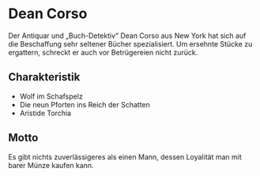 # Dean Corso
Der Antiquar und „Buch-Detektiv“ Dean Corso aus New York hat sich auf die Beschaffung sehr seltener Bücher spezialisiert. Um ersehnte Stücke zu ergattern, schreckt er auch vor Betrügereien nicht zurück.

## Charakteristik
* Wolf im Schafspelz
* Die neun Pforten ins Reich der Schatten
* Aristide Torchia

## Motto
Es gibt nichts zuverlässigeres als einen Mann, dessen Loyalität man mit barer Münze kaufen kann.
